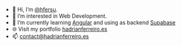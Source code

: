 - 👋 Hi, I’m [@hfersu](https://github.com/hfersu/).
- 👀 I’m interested in Web Development.
- 🌱 I’m currently learning [Angular](https://angular.io/) and using as backend [Supabase](https://supabase.com/)
- 🌐 Visit my portfolio [hadrianferreiro.es](https://hadrianferreiro.es)
- 📫 [contact@hadrianferreiro.es](mailto:contact@hadrianferreiro.es)
